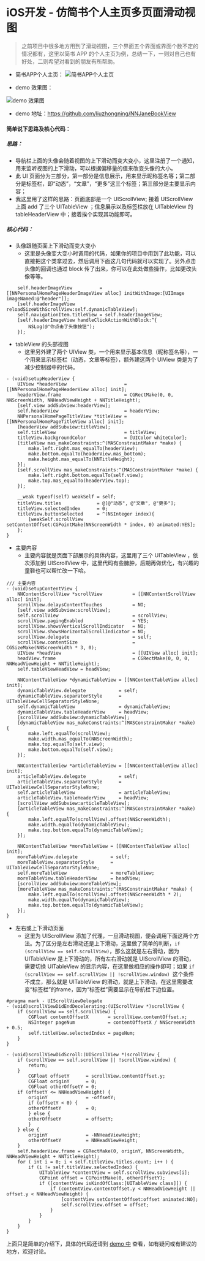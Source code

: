 # iOS开发 - 仿简书个人主页多页面滑动视图

> 之前项目中很多地方用到了滑动视图，三个界面五个界面或界面个数不定的情况都有，这里以简书 APP 的个人主页为例，总结一下，一则对自己也有好处，二则希望对看到的朋友有所帮助。

- 简书APP个人主页：
![简书APP个人主页](http://upload-images.jianshu.io/upload_images/2665449-5b13d9033bba3752.jpeg?imageMogr2/auto-orient/strip%7CimageView2/2/w/1240)

- demo 效果图：

![demo 效果图](http://upload-images.jianshu.io/upload_images/2665449-64f7bc0e3b50267d.gif?imageMogr2/auto-orient/strip)

- demo 地址：https://github.com/liuzhongning/NNJaneBookView

#### 简单说下思路及核心代码：

##### 思路：
  - 导航栏上面的头像会随着视图的上下滑动而变大变小，这里注册了一个通知，用来监听视图的上下滑动，可以根据偏移量的值来改变头像的大小。
  - 此 UI 页面分为三部分，第一部分是信息展示，用来显示昵称签名等；第二部分是标签栏，即“动态”，“文章”，“更多”这三个标签；第三部分是主要显示内容；
  - 我这里用了这样的思路：页面底部是一个 UIScrollView; 接着 UIScrollView 上面 add 了三个 UITableView ；信息展示以及标签栏放在 UITableView 的 tableHeaderView 中；接着挨个实现其功能即可。

##### 核心代码：

- 头像跟随页面上下滑动而变大变小
  - 这里是头像变大变小时调用的代码，如果你的项目中用到了此功能，可以直接把这个类拿过去，然后调用下面这几句代码就可以实现了。另外点击头像的回调也通过 block 传了出来，你可以在此处做些操作，比如更改头像等等。

```
    self.headerImageView          = [[NNPersonalHomePageHeaderImageView alloc] initWithImage:[UIImage imageNamed:@"header"]];
    [self.headerImageView reloadSizeWithScrollView:self.dynamicTableView];
    self.navigationItem.titleView = self.headerImageView;
    [self.headerImageView handleClickActionWithBlock:^{
        NSLog(@"你点击了头像按钮");
    }];
```

- tableView 的头部视图
  - 这里另外建了两个 UIView 类，一个用来显示基本信息（昵称签名等），一个用来显示标签栏（动态，文章等标签），额外建这两个 UIView 类是为了减少控制器中的代码。

```
- (void)setupHeaderView {
    UIView *headerView                     = [[NNPersonalHomePageHeaderView alloc] init];
    headerView.frame                       = CGRectMake(0, 0, NNScreenWidth, NNHeadViewHeight + NNTitleHeight);
    [self.view addSubview:headerView];
    self.headerView                        = headerView;
    NNPersonalHomePageTitleView *titleView = [[NNPersonalHomePageTitleView alloc] init];
    [headerView addSubview:titleView];
    self.titleView                         = titleView;
    titleView.backgroundColor              = [UIColor whiteColor];
    [titleView mas_makeConstraints:^(MASConstraintMaker *make) {
        make.left.right.mas_equalTo(headerView);
        make.bottom.equalTo(headerView.mas_bottom);
        make.height.mas_equalTo(NNTitleHeight);
    }];
    [self.scrollView mas_makeConstraints:^(MASConstraintMaker *make) {
        make.left.right.bottom.equalTo(self.view);
        make.top.mas_equalTo(headerView.top);
    }];
    
    __weak typeof(self) weakSelf = self;
    titleView.titles             = @[@"动态", @"文章", @"更多"];
    titleView.selectedIndex      = 0;
    titleView.buttonSelected     = ^(NSInteger index){
        [weakSelf.scrollView setContentOffset:CGPointMake(NNScreenWidth * index, 0) animated:YES];
    };
}
```

- 主要内容
  - 主要内容就是页面下部展示的具体内容，这里用了三个 UITableView ，依次添加到 UIScrollView 中，这里代码有些臃肿，后期再做优化，有兴趣的童鞋也可以帮忙改一下哈。

```
/// 主要内容
- (void)setupContentView {
    NNContentScrollView *scrollView           = [[NNContentScrollView alloc] init];
    scrollView.delaysContentTouches           = NO;
    [self.view addSubview:scrollView];
    self.scrollView                           = scrollView;
    scrollView.pagingEnabled                  = YES;
    scrollView.showsVerticalScrollIndicator   = NO;
    scrollView.showsHorizontalScrollIndicator = NO;
    scrollView.delegate                       = self;
    scrollView.contentSize                    = CGSizeMake(NNScreenWidth * 3, 0);
    UIView *headView                          = [[UIView alloc] init];
    headView.frame                            = CGRectMake(0, 0, 0, NNHeadViewHeight + NNTitleHeight);
    self.tableViewHeadView = headView;
    
    NNContentTableView *dynamicTableView = [[NNContentTableView alloc] init];
    dynamicTableView.delegate            = self;
    dynamicTableView.separatorStyle      = UITableViewCellSeparatorStyleNone;
    self.dynamicTableView                = dynamicTableView;
    dynamicTableView.tableHeaderView     = headView;
    [scrollView addSubview:dynamicTableView];
    [dynamicTableView mas_makeConstraints:^(MASConstraintMaker *make) {
        make.left.equalTo(scrollView);
        make.width.mas_equalTo(NNScreenWidth);
        make.top.equalTo(self.view);
        make.bottom.equalTo(self.view);
    }];
    
    NNContentTableView *articleTableView = [[NNContentTableView alloc] init];
    articleTableView.delegate            = self;
    articleTableView.separatorStyle      = UITableViewCellSeparatorStyleNone;
    self.articleTableView                = articleTableView;
    articleTableView.tableHeaderView     = headView;
    [scrollView addSubview:articleTableView];
    [articleTableView mas_makeConstraints:^(MASConstraintMaker *make) {
        make.left.equalTo(scrollView).offset(NNScreenWidth);
        make.width.equalTo(dynamicTableView);
        make.top.bottom.equalTo(dynamicTableView);
    }];
    
    NNContentTableView *moreTableView = [[NNContentTableView alloc] init];
    moreTableView.delegate            = self;
    moreTableView.separatorStyle      = UITableViewCellSeparatorStyleNone;
    self.moreTableView                = moreTableView;
    moreTableView.tableHeaderView     = headView;
    [scrollView addSubview:moreTableView];
    [moreTableView mas_makeConstraints:^(MASConstraintMaker *make) {
        make.left.equalTo(scrollView).offset(NNScreenWidth * 2);
        make.width.equalTo(dynamicTableView);
        make.top.bottom.equalTo(dynamicTableView);
    }];
}
```

- 左右或上下滑动页面
  - 这里为 UIScrollView 添加了代理，一旦滑动视图，便会调用下面这两个方法。为了区分是左右滑动还是上下滑动，这里做了简单的判断，`if (scrollView == self.scrollView)`，那么这就是左右滑动，因为 UITableView 是上下滑动的，所有左右滑动就是 UIScrollView 的滑动，需要切换 UITableView 的显示内容，在这里做相应的操作即可；如果 `if (scrollView == self.scrollView || !scrollView.window) `这个条件不成立，那么就是 UITableView 的滑动，就是上下滑动，在这里需要改变“标签栏”的frame，因为“标签栏”需要显示在导航栏下边位置。

```
#pragma mark - UIScrollViewDelegate
- (void)scrollViewDidEndDecelerating:(UIScrollView *)scrollView {
    if (scrollView == self.scrollView) {
        CGFloat contentOffsetX       = scrollView.contentOffset.x;
        NSInteger pageNum            = contentOffsetX / NNScreenWidth + 0.5;
        self.titleView.selectedIndex = pageNum;
    }
}

- (void)scrollViewDidScroll:(UIScrollView *)scrollView {
    if (scrollView == self.scrollView || !scrollView.window) {
        return;
    }
        CGFloat offsetY      = scrollView.contentOffset.y;
        CGFloat originY      = 0;
        CGFloat otherOffsetY = 0;
    if (offsetY <= NNHeadViewHeight) {
        originY              = -offsetY;
        if (offsetY < 0) {
        otherOffsetY         = 0;
        } else {
        otherOffsetY         = offsetY;
        }
    } else {
        originY              = -NNHeadViewHeight;
        otherOffsetY         = NNHeadViewHeight;
    }
    self.headerView.frame = CGRectMake(0, originY, NNScreenWidth, NNHeadViewHeight + NNTitleHeight);
    for ( int i = 0; i < self.titleView.titles.count; i++ ) {
        if (i != self.titleView.selectedIndex) {
            UITableView *contentView = self.scrollView.subviews[i];
            CGPoint offset = CGPointMake(0, otherOffsetY);
            if ([contentView isKindOfClass:[UITableView class]]) {
                if (contentView.contentOffset.y < NNHeadViewHeight || offset.y < NNHeadViewHeight) {
                    [contentView setContentOffset:offset animated:NO];
                    self.scrollView.offset = offset;
                }
            }
        }
    }
}
```

上面只是简单的介绍下，具体的代码还请到 [demo 中](https://github.com/liuzhongning/NNJaneBookView) 查看，如有疑问或有建议的地方，欢迎讨论。
